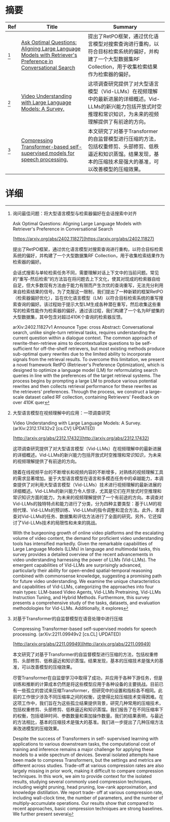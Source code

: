 # 摘要

| Ref | Title | Summary |
| --- | --- | --- |
| [^1] | [Ask Optimal Questions: Aligning Large Language Models with Retriever's Preference in Conversational Search](https://arxiv.org/abs/2402.11827) | 提出了RetPO框架，通过优化语言模型对搜索查询进行重构，以符合目标检索系统的偏好，并构建了一个大型数据集RF Collection，用于收集检索结果作为检索器的偏好。 |
| [^2] | [Video Understanding with Large Language Models: A Survey.](http://arxiv.org/abs/2312.17432) | 这项调查研究提供了对大型语言模型（Vid-LLMs）在视频理解中的最新进展的详细概述。Vid-LLMs的新兴能力包括开放式时空推理和常识知识，为未来的视频理解提供了有前途的方向。 |
| [^3] | [Compressing Transformer-based self-supervised models for speech processing.](http://arxiv.org/abs/2211.09949) | 本文研究了对基于Transformer的自监督模型进行压缩的方法，包括权重修剪、头部修剪、低秩逼近和知识蒸馏。结果发现，基本的压缩技术是强大的基准，可以改善模型的压缩效果。 |

# 详细

[^1]: 询问最佳问题：将大型语言模型与检索器偏好在会话搜索中对齐

    Ask Optimal Questions: Aligning Large Language Models with Retriever's Preference in Conversational Search

    [https://arxiv.org/abs/2402.11827](https://arxiv.org/abs/2402.11827)

    提出了RetPO框架，通过优化语言模型对搜索查询进行重构，以符合目标检索系统的偏好，并构建了一个大型数据集RF Collection，用于收集检索结果作为检索器的偏好。

    

    会话式搜索与单轮检索任务不同，需要理解对话上下文中的当前问题。常见的“重写-然后检索”的方法旨在将问题去上下文化，使其对现成的检索器自给自足，但大多数现有方法由于能力有限而产生次优的查询重写，无法充分利用来自检索结果的信号。为了克服这一限制，我们提出了一种新颖的框架RetPO（检索器偏好优化），旨在优化语言模型（LM）以符合目标检索系统的重写搜索查询的偏好。该过程始于提示大型LM生成各种潜在重写，然后收集这些重写的检索性能作为检索器的偏好。通过该过程，我们构建了一个名为RF塑集的大型数据集，其中包含对超过410K个查询的检索器反馈。

    arXiv:2402.11827v1 Announce Type: cross  Abstract: Conversational search, unlike single-turn retrieval tasks, requires understanding the current question within a dialogue context. The common approach of rewrite-then-retrieve aims to decontextualize questions to be self-sufficient for off-the-shelf retrievers, but most existing methods produce sub-optimal query rewrites due to the limited ability to incorporate signals from the retrieval results. To overcome this limitation, we present a novel framework RetPO (Retriever's Preference Optimization), which is designed to optimize a language model (LM) for reformulating search queries in line with the preferences of the target retrieval systems. The process begins by prompting a large LM to produce various potential rewrites and then collects retrieval performance for these rewrites as the retrievers' preferences. Through the process, we construct a large-scale dataset called RF collection, containing Retrievers' Feedback on over 410K quer
    
[^2]: 大型语言模型在视频理解中的应用：一项调查研究

    Video Understanding with Large Language Models: A Survey. (arXiv:2312.17432v2 [cs.CV] UPDATED)

    [http://arxiv.org/abs/2312.17432](http://arxiv.org/abs/2312.17432)

    这项调查研究提供了对大型语言模型（Vid-LLMs）在视频理解中的最新进展的详细概述。Vid-LLMs的新兴能力包括开放式时空推理和常识知识，为未来的视频理解提供了有前途的方向。

    

    随着在线视频平台的不断增长和视频内容的不断增多，对熟练的视频理解工具的需求显著增加。鉴于大型语言模型在语言和多模态任务中的卓越能力，本调查提供了对利用大型语言模型（Vid-LLMs）技术进行视频理解的最新进展的详细概述。Vid-LLMs的新兴能力令人惊讶，尤其是它们在开放式时空推理和常识知识方面的能力，为未来的视频理解提供了一个有前途的方向。本调查对Vid-LLMs的独特特点和能力进行了分类，分为四种主要类型：基于LLM的视频代理、Vid-LLMs的预训练、Vid-LLMs的指令调整和混合方法。此外，本调查对Vid-LLMs的任务、数据集和评估方法进行了全面的研究。另外，它还探讨了Vid-LLMs技术的局限性和未来的挑战。

    With the burgeoning growth of online video platforms and the escalating volume of video content, the demand for proficient video understanding tools has intensified markedly. Given the remarkable capabilities of Large Language Models (LLMs) in language and multimodal tasks, this survey provides a detailed overview of the recent advancements in video understanding harnessing the power of LLMs (Vid-LLMs). The emergent capabilities of Vid-LLMs are surprisingly advanced, particularly their ability for open-ended spatial-temporal reasoning combined with commonsense knowledge, suggesting a promising path for future video understanding. We examine the unique characteristics and capabilities of Vid-LLMs, categorizing the approaches into four main types: LLM-based Video Agents, Vid-LLMs Pretraining, Vid-LLMs Instruction Tuning, and Hybrid Methods. Furthermore, this survey presents a comprehensive study of the tasks, datasets, and evaluation methodologies for Vid-LLMs. Additionally, it explores 
    
[^3]: 对基于Transformer的自监督模型在语音处理中进行压缩

    Compressing Transformer-based self-supervised models for speech processing. (arXiv:2211.09949v2 [cs.CL] UPDATED)

    [http://arxiv.org/abs/2211.09949](http://arxiv.org/abs/2211.09949)

    本文研究了对基于Transformer的自监督模型进行压缩的方法，包括权重修剪、头部修剪、低秩逼近和知识蒸馏。结果发现，基本的压缩技术是强大的基准，可以改善模型的压缩效果。

    

    尽管Transformer在自监督学习中取得了成功，并应用于各种下游任务，但是训练和推断的计算成本仍然是将这些模型应用于各种设备的主要挑战。目前已有一些孤立的尝试来压缩Transformer，但研究中的设置和指标各不相同。此前的工作很少涉及不同压缩率之间的权衡，这使得比较压缩技术变得困难。在这项工作中，我们旨在为这些孤立结果提供背景，研究几种常用的压缩技术，包括权重修剪、头部修剪、低秩逼近和知识蒸馏。我们报告了在不同压缩率下的权衡，包括墙钟时间、参数数量和乘加操作数量。我们的结果表明，与最近的方法相比，基本的压缩技术是强大的基准。我们进一步提出了几种压缩方法来改进模型的压缩效果。

    Despite the success of Transformers in self- supervised learning with applications to various downstream tasks, the computational cost of training and inference remains a major challenge for applying these models to a wide spectrum of devices. Several isolated attempts have been made to compress Transformers, but the settings and metrics are different across studies. Trade-off at various compression rates are also largely missing in prior work, making it difficult to compare compression techniques. In this work, we aim to provide context for the isolated results, studying several commonly used compression techniques, including weight pruning, head pruning, low-rank approximation, and knowledge distillation. We report trade- off at various compression rate, including wall-clock time, the number of parameters, and the number of multiply-accumulate operations. Our results show that compared to recent approaches, basic compression techniques are strong baselines. We further present several
    

